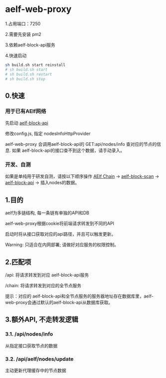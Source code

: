 # aelf-web-proxy

1.占用端口：7250

2.需要先安装 pm2

3.依赖aelf-block-api服务

4.快速启动

```bash
sh build.sh start reinstall
# sh build.sh start
# sh build.sh restart
# sh build.sh stop
```

## 0.快速

### 用于已有AElf网络

先启动 [aelf-block-api](https://github.com/AElfProject/aelf-block-api)

修改config.js, 指定 nodesInfoHttpProvider

aelf-web-proxy 会调用aelf-block-api的 GET:api/nodes/info 查对应的节点的信息. 如果 aelf-block-api的接口查不到这个数据，请手动录入。

### 开发、自测

如果是单纯用于研发自测，请按以下顺序操作
[AElf Chain](https://github.com/AElfProject/AElf) ->
[aelf-block-scan](https://github.com/AElfProject/aelf-block-scan) ->
[aelf-block-api](https://github.com/AElfProject/aelf-block-api) ->
插入nodes的数据。

## 1.目的

aelf为多链结构, 每一条链有单独的API和DB

aelf-web-proxy根据cookie将前端请求转发到不同的API

启动时将从接口获取对应的api路径，并且可以触发更新。

Warning: 只适合在内网部署; 请做好对应服务的权限控制。

## 2.匹配项

/api: 将请求转发到对应 aelf-block-api服务

/chain: 将请求转发到对应的全节点服务

提示：对应的 aelf-block-api和全节点服务的服务器地址存在数据库里，aelf-web-proxy会通过默认的aelf-block-api从数据库获取。

## 3.额外API, 不走转发逻辑

### 3.1. /api/nodes/info

从指定接口获取节点的数据

### 3.2. /api/aelf/nodes/update

主动更新代理缓存中的节点数据
